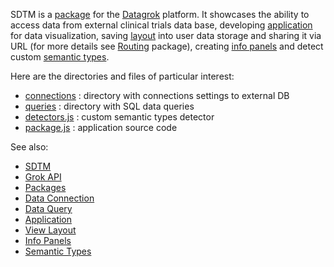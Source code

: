 SDTM is a [package](https://datagrok.ai/help/develop/develop#packages) for the [Datagrok](https://datagrok.ai) platform.
It showcases the ability to access data from external clinical trials data base, developing 
[application](https://datagrok.ai/help/develop/how-to/build-an-app) for data visualization, 
saving [layout](https://datagrok.ai/help/visualize/view-layout) into user data storage and sharing it via URL 
(for more details see [Routing](https://github.com/datagrok-ai/public/blob/master/packages/RoutingDemo/README.md) package),
creating [info panels](https://datagrok.ai/help/discover/info-panels) and detect custom 
[semantic types](https://datagrok.ai/help/discover/semantic-types).

Here are the directories and files of particular interest:

* [connections](https://github.com/datagrok-ai/public/tree/master/packages/Chembl/connections)
  : directory with connections settings to external DB
* [queries](https://github.com/datagrok-ai/public/tree/master/packages/Chembl/queries)
  : directory with SQL data queries
* [detectors.js](https://github.com/datagrok-ai/public/blob/master/packages/Sdtm/detectors.js)
  : custom semantic types detector
* [package.js](https://github.com/datagrok-ai/public/blob/master/packages/Sdtm/detectors.js)
  : application source code
  

See also: 
  * [SDTM](https://en.wikipedia.org/wiki/SDTM)
  * [Grok API](https://datagrok.ai/help/develop/js-api)
  * [Packages](https://datagrok.ai/help/develop/develop#packages)
  * [Data Connection](https://datagrok.ai/help/access/data-connection)
  * [Data Query](https://datagrok.ai/help/access/data-query)
  * [Application](https://datagrok.ai/help/develop/how-to/build-an-app)
  * [View Layout](https://datagrok.ai/help/visualize/view-layout)
  * [Info Panels](https://datagrok.ai/help/discover/info-panels)
  * [Semantic Types](https://datagrok.ai/help/discover/semantic-types)
